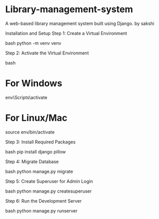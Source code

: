 # Library-management-system

A web-based library management system built using Django. by sakshi

Installation and Setup
Step 1: Create a Virtual Environment

bash
python -m venv venv

Step 2: Activate the Virtual Environment

bash
# For Windows
env\Scripts\activate

# For Linux/Mac
source env/bin/activate

Step 3: Install Required Packages

bash
pip install django pillow

Step 4: Migrate Database

bash
python manage.py migrate

Step 5: Create Superuser for Admin Login

bash
python manage.py createsuperuser


Step 6: Run the Development Server

bash
python manage.py runserver


